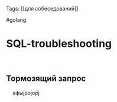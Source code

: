 Tags: [[для собеседований]]

#golang 



# SQL-troubleshooting
 
## Тормозящий запрос
 
вфыjpojopj


